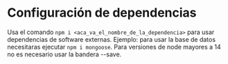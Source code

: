 # Configuración de dependencias

Usa el comando `npm i <aca_va_el_nombre_de_la_dependencia>` para usar dependencias de software externas. Ejemplo: para usar la base de datos necesitaras ejecutar `npm i mongoose`. Para versiones de node mayores a 14 no es necesario usar la bandera --save.
